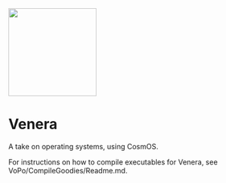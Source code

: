 <img src="https://th.bing.com/th/id/OIG2.NKZTAfcTfxiSzuUPiUPP?pid=ImgGn" width="175">


# Venera
A take on operating systems, using CosmOS. 

For instructions on how to compile executables for Venera, see VoPo/CompileGoodies/Readme.md.
